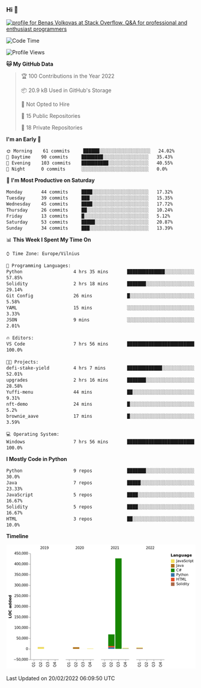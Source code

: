 ### Hi 👋
<a href="https://stackoverflow.com/users/14954249/benas-volkovas"><img src="https://stackoverflow.com/users/flair/14954249.png?theme=dark" width="208" height="58" alt="profile for Benas Volkovas at Stack Overflow, Q&amp;A for professional and enthusiast programmers" title="profile for Benas Volkovas at Stack Overflow, Q&amp;A for professional and enthusiast programmers"></a>

<!--START_SECTION:waka-->
![Code Time](http://img.shields.io/badge/Code%20Time-571%20hrs%2018%20mins-blue)

![Profile Views](http://img.shields.io/badge/Profile%20Views-0-blue)

**🐱 My GitHub Data** 

> 🏆 100 Contributions in the Year 2022
 > 
> 📦 20.9 kB Used in GitHub's Storage 
 > 
> 🚫 Not Opted to Hire
 > 
> 📜 15 Public Repositories 
 > 
> 🔑 18 Private Repositories  
 > 
**I'm an Early 🐤** 

```text
🌞 Morning    61 commits     ██████░░░░░░░░░░░░░░░░░░░   24.02% 
🌆 Daytime    90 commits     ████████░░░░░░░░░░░░░░░░░   35.43% 
🌃 Evening    103 commits    ██████████░░░░░░░░░░░░░░░   40.55% 
🌙 Night      0 commits      ░░░░░░░░░░░░░░░░░░░░░░░░░   0.0%

```
📅 **I'm Most Productive on Saturday** 

```text
Monday       44 commits     ████░░░░░░░░░░░░░░░░░░░░░   17.32% 
Tuesday      39 commits     ███░░░░░░░░░░░░░░░░░░░░░░   15.35% 
Wednesday    45 commits     ████░░░░░░░░░░░░░░░░░░░░░   17.72% 
Thursday     26 commits     ██░░░░░░░░░░░░░░░░░░░░░░░   10.24% 
Friday       13 commits     █░░░░░░░░░░░░░░░░░░░░░░░░   5.12% 
Saturday     53 commits     █████░░░░░░░░░░░░░░░░░░░░   20.87% 
Sunday       34 commits     ███░░░░░░░░░░░░░░░░░░░░░░   13.39%

```


📊 **This Week I Spent My Time On** 

```text
⌚︎ Time Zone: Europe/Vilnius

💬 Programming Languages: 
Python                   4 hrs 35 mins       ██████████████░░░░░░░░░░░   57.85% 
Solidity                 2 hrs 18 mins       ███████░░░░░░░░░░░░░░░░░░   29.14% 
Git Config               26 mins             █░░░░░░░░░░░░░░░░░░░░░░░░   5.58% 
YAML                     15 mins             ░░░░░░░░░░░░░░░░░░░░░░░░░   3.33% 
JSON                     9 mins              ░░░░░░░░░░░░░░░░░░░░░░░░░   2.01%

🔥 Editors: 
VS Code                  7 hrs 56 mins       █████████████████████████   100.0%

🐱‍💻 Projects: 
defi-stake-yield         4 hrs 7 mins        █████████████░░░░░░░░░░░░   52.01% 
upgrades                 2 hrs 16 mins       ███████░░░░░░░░░░░░░░░░░░   28.58% 
Yuffi-menu               44 mins             ██░░░░░░░░░░░░░░░░░░░░░░░   9.31% 
nft-demo                 24 mins             █░░░░░░░░░░░░░░░░░░░░░░░░   5.2% 
brownie_aave             17 mins             █░░░░░░░░░░░░░░░░░░░░░░░░   3.59%

💻 Operating System: 
Windows                  7 hrs 56 mins       █████████████████████████   100.0%

```

**I Mostly Code in Python** 

```text
Python                   9 repos             ███████░░░░░░░░░░░░░░░░░░   30.0% 
Java                     7 repos             █████░░░░░░░░░░░░░░░░░░░░   23.33% 
JavaScript               5 repos             ████░░░░░░░░░░░░░░░░░░░░░   16.67% 
Solidity                 5 repos             ████░░░░░░░░░░░░░░░░░░░░░   16.67% 
HTML                     3 repos             ██░░░░░░░░░░░░░░░░░░░░░░░   10.0%

```


**Timeline**

![Chart not found](https://raw.githubusercontent.com/BenasVolkovas/BenasVolkovas/main/charts/bar_graph.png) 


 Last Updated on 20/02/2022 06:09:50 UTC
<!--END_SECTION:waka-->
